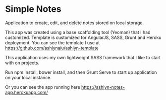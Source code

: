 # Simple Notes

Application to create, edit, and delete notes stored on local storage.

This app was created using a base scaffolding tool (Yeoman) that I had customized. Template is customized for AngularJS, SASS, Grunt and Heroku deployment. You can see the template I use at https://github.com/ashlynaiu/ashlyn-template

This application uses my own lightweight SASS framework that I like to start with on projects. 

Run npm install, bower install, and then Grunt Serve to start up application on your local instance.

Or you can see the app running here https://ashlyn-notes-app.herokuapp.com/